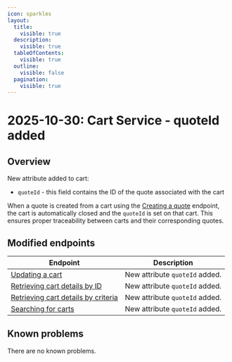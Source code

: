 ```yaml
---
icon: sparkles
layout:
  title:
    visible: true
  description:
    visible: true
  tableOfContents:
    visible: true
  outline:
    visible: false
  pagination:
    visible: true
---
```


# 2025-10-30: Cart Service - quoteId added

## Overview

New attribute added to cart:

  * `quoteId` - this field contains the ID of the quote associated with the cart

When a quote is created from a cart using the [Creating a quote](https://developer.emporix.io/api-references/api-guides/quotes/quote/api-reference/quote-management#post-quote-tenant-quotes) endpoint, the cart is automatically closed and the `quoteId` is set on that cart. This ensures proper traceability between carts and their corresponding quotes.

## Modified endpoints

| Endpoint                                                                                                                                                                   | Description                    |
|----------------------------------------------------------------------------------------------------------------------------------------------------------------------------|--------------------------------|
| [Updating a cart](https://developer.emporix.io/api-references/api-guides/checkout/cart/api-reference/carts#put-cart-tenant-carts-cartid)                                  | New attribute `quoteId` added. |
| [Retrieving cart details by ID](https://developer.emporix.io/api-references/api-guides/checkout/cart/api-reference/carts#get-cart-tenant-carts-cartid)                    | New attribute `quoteId` added. |
| [Retrieving cart details by criteria](https://developer.emporix.io/api-references/api-guides/checkout/cart/api-reference/carts#get-cart-tenant-carts)                     | New attribute `quoteId` added. |
| [Searching for carts](https://developer.emporix.io/api-references/api-guides/checkout/cart/api-reference/carts#post-cart-tenant-carts-search)                             | New attribute `quoteId` added. |

## Known problems

There are no known problems.

